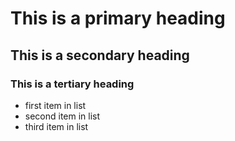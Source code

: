 # This is a primary heading
## This is a secondary heading
### This is a tertiary heading
* first item in list
* second item in list
* third item in list
